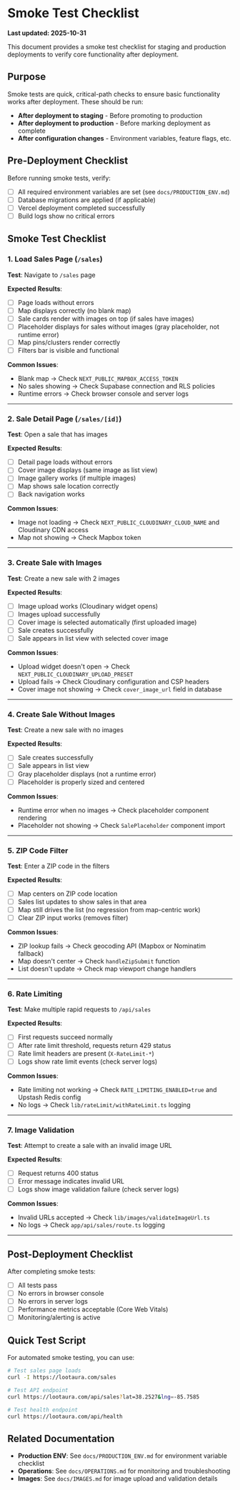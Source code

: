 # Smoke Test Checklist

**Last updated: 2025-10-31**

This document provides a smoke test checklist for staging and production deployments to verify core functionality after deployment.

## Purpose

Smoke tests are quick, critical-path checks to ensure basic functionality works after deployment. These should be run:
- **After deployment to staging** - Before promoting to production
- **After deployment to production** - Before marking deployment as complete
- **After configuration changes** - Environment variables, feature flags, etc.

## Pre-Deployment Checklist

Before running smoke tests, verify:
- [ ] All required environment variables are set (see `docs/PRODUCTION_ENV.md`)
- [ ] Database migrations are applied (if applicable)
- [ ] Vercel deployment completed successfully
- [ ] Build logs show no critical errors

## Smoke Test Checklist

### 1. Load Sales Page (`/sales`)

**Test**: Navigate to `/sales` page

**Expected Results**:
- [ ] Page loads without errors
- [ ] Map displays correctly (no blank map)
- [ ] Sale cards render with images on top (if sales have images)
- [ ] Placeholder displays for sales without images (gray placeholder, not runtime error)
- [ ] Map pins/clusters render correctly
- [ ] Filters bar is visible and functional

**Common Issues**:
- Blank map → Check `NEXT_PUBLIC_MAPBOX_ACCESS_TOKEN`
- No sales showing → Check Supabase connection and RLS policies
- Runtime errors → Check browser console and server logs

---

### 2. Sale Detail Page (`/sales/[id]`)

**Test**: Open a sale that has images

**Expected Results**:
- [ ] Detail page loads without errors
- [ ] Cover image displays (same image as list view)
- [ ] Image gallery works (if multiple images)
- [ ] Map shows sale location correctly
- [ ] Back navigation works

**Common Issues**:
- Image not loading → Check `NEXT_PUBLIC_CLOUDINARY_CLOUD_NAME` and Cloudinary CDN access
- Map not showing → Check Mapbox token

---

### 3. Create Sale with Images

**Test**: Create a new sale with 2 images

**Expected Results**:
- [ ] Image upload works (Cloudinary widget opens)
- [ ] Images upload successfully
- [ ] Cover image is selected automatically (first uploaded image)
- [ ] Sale creates successfully
- [ ] Sale appears in list view with selected cover image

**Common Issues**:
- Upload widget doesn't open → Check `NEXT_PUBLIC_CLOUDINARY_UPLOAD_PRESET`
- Upload fails → Check Cloudinary configuration and CSP headers
- Cover image not showing → Check `cover_image_url` field in database

---

### 4. Create Sale Without Images

**Test**: Create a new sale with no images

**Expected Results**:
- [ ] Sale creates successfully
- [ ] Sale appears in list view
- [ ] Gray placeholder displays (not a runtime error)
- [ ] Placeholder is properly sized and centered

**Common Issues**:
- Runtime error when no images → Check placeholder component rendering
- Placeholder not showing → Check `SalePlaceholder` component import

---

### 5. ZIP Code Filter

**Test**: Enter a ZIP code in the filters

**Expected Results**:
- [ ] Map centers on ZIP code location
- [ ] Sales list updates to show sales in that area
- [ ] Map still drives the list (no regression from map-centric work)
- [ ] Clear ZIP input works (removes filter)

**Common Issues**:
- ZIP lookup fails → Check geocoding API (Mapbox or Nominatim fallback)
- Map doesn't center → Check `handleZipSubmit` function
- List doesn't update → Check map viewport change handlers

---

### 6. Rate Limiting

**Test**: Make multiple rapid requests to `/api/sales`

**Expected Results**:
- [ ] First requests succeed normally
- [ ] After rate limit threshold, requests return 429 status
- [ ] Rate limit headers are present (`X-RateLimit-*`)
- [ ] Logs show rate limit events (check server logs)

**Common Issues**:
- Rate limiting not working → Check `RATE_LIMITING_ENABLED=true` and Upstash Redis config
- No logs → Check `lib/rateLimit/withRateLimit.ts` logging

---

### 7. Image Validation

**Test**: Attempt to create a sale with an invalid image URL

**Expected Results**:
- [ ] Request returns 400 status
- [ ] Error message indicates invalid URL
- [ ] Logs show image validation failure (check server logs)

**Common Issues**:
- Invalid URLs accepted → Check `lib/images/validateImageUrl.ts`
- No logs → Check `app/api/sales/route.ts` logging

---

## Post-Deployment Checklist

After completing smoke tests:
- [ ] All tests pass
- [ ] No errors in browser console
- [ ] No errors in server logs
- [ ] Performance metrics acceptable (Core Web Vitals)
- [ ] Monitoring/alerting is active

## Quick Test Script

For automated smoke testing, you can use:

```bash
# Test sales page loads
curl -I https://lootaura.com/sales

# Test API endpoint
curl https://lootaura.com/api/sales?lat=38.2527&lng=-85.7585

# Test health endpoint
curl https://lootaura.com/api/health
```

## Related Documentation

- **Production ENV**: See `docs/PRODUCTION_ENV.md` for environment variable checklist
- **Operations**: See `docs/OPERATIONS.md` for monitoring and troubleshooting
- **Images**: See `docs/IMAGES.md` for image upload and validation details

